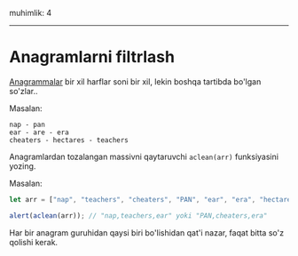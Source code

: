 muhimlik: 4

---

# Anagramlarni filtrlash

[Anagrammalar](https://en.wikipedia.org/wiki/Anagram) bir xil harflar soni bir xil, lekin boshqa tartibda bo'lgan so'zlar..

Masalan:

```
nap - pan
ear - are - era
cheaters - hectares - teachers
```

Anagramlardan tozalangan massivni qaytaruvchi `aclean(arr)` funksiyasini yozing.

Masalan:

```js
let arr = ["nap", "teachers", "cheaters", "PAN", "ear", "era", "hectares"];

alert(aclean(arr)); // "nap,teachers,ear" yoki "PAN,cheaters,era"
```

Har bir anagram guruhidan qaysi biri bo'lishidan qat'i nazar, faqat bitta so'z qolishi kerak.
